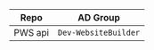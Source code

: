 | Repo    | AD Group           |
|---------|------------------- |
|PWS api  |`Dev-WebsiteBuilder`|

